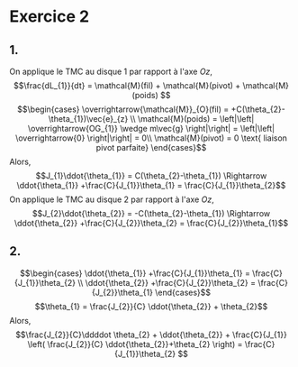 # Exercice 2
## 1.
On applique le TMC au disque 1 par rapport à l'axe $Oz$, 
$$\frac{dL_{1}}{dt} = \mathcal{M}(fil) + \mathcal{M}(pivot) + \mathcal{M}(poids) $$
$$\begin{cases}
\overrightarrow{\mathcal{M}}_{O}(fil) = +C(\theta_{2}-\theta_{1})\vec{e}_{z} \\
\mathcal{M}(poids) = \left|\left| \overrightarrow{OG_{1}} \wedge m\vec{g} \right|\right| = \left|\left| \overrightarrow{0} \right|\right| = 0\\
\mathcal{M}(pivot) = 0 \text{ liaison pivot parfaite}
\end{cases}$$
Alors, 
$$J_{1}\ddot{\theta_{1}} = C(\theta_{2}-\theta_{1}) \Rightarrow \ddot{\theta_{1}} +\frac{C}{J_{1}}\theta_{1} = \frac{C}{J_{1}}\theta_{2}$$
On applique le TMC au disque 2 par rapport à l'axe $Oz$, 
$$J_{2}\ddot{\theta_{2}} = -C(\theta_{2}-\theta_{1}) \Rightarrow \ddot{\theta_{2}} +\frac{C}{J_{2}}\theta_{2} = \frac{C}{J_{2}}\theta_{1}$$

## 2.
$$\begin{cases}
\ddot{\theta_{1}} +\frac{C}{J_{1}}\theta_{1} = \frac{C}{J_{1}}\theta_{2} \\
\ddot{\theta_{2}} +\frac{C}{J_{2}}\theta_{2} = \frac{C}{J_{2}}\theta_{1}
\end{cases}$$
$$\theta_{1} = \frac{J_{2}}{C} \ddot{\theta_{2}} + \theta_{2}$$
Alors, 
$$\frac{J_{2}}{C}\ddddot \theta_{2} + \ddot{\theta_{2}} + \frac{C}{J_{1}} \left( \frac{J_{2}}{C} \ddot{\theta_{2}}+\theta_{2} \right) = \frac{C}{J_{1}}\theta_{2} $$
